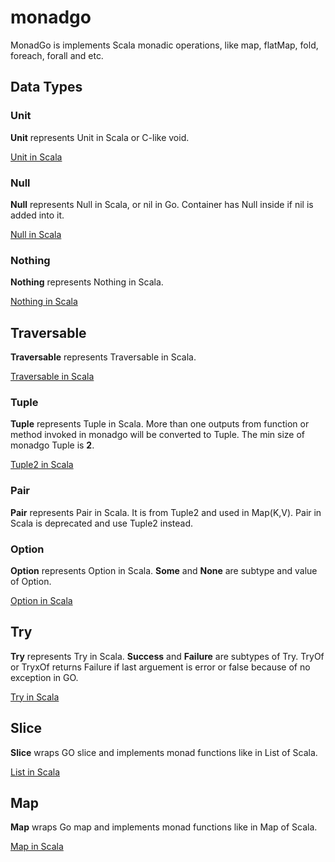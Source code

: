 # monadgo

MonadGo is implements Scala monadic operations, like map, flatMap, fold, foreach, forall and etc.

## Data Types

### Unit

**Unit** represents Unit in Scala or C-like void.

[Unit in Scala](https://www.scala-lang.org/api/current/scala/Unit.html)

### Null

**Null** represents Null in Scala, or nil in Go. Container has Null inside if nil is added into it.

[Null in Scala](https://www.scala-lang.org/api/current/scala/Null.html)

### Nothing

**Nothing** represents Nothing in Scala.

[Nothing in Scala](https://www.scala-lang.org/api/current/scala/Nothing.html)

## Traversable

**Traversable** represents Traversable in Scala.

[Traversable in Scala](https://www.scala-lang.org/api/current/scala/collection/Traversable.html)

### Tuple

**Tuple** represents Tuple in Scala. More than one outputs from function or method invoked in monadgo will be converted to Tuple. The min size of monadgo Tuple is **2**.

[Tuple2 in Scala](https://www.scala-lang.org/api/current/scala/Tuple2.html)

### Pair

**Pair** represents Pair in Scala. It is from Tuple2 and used in Map(K,V). Pair in Scala is deprecated and use Tuple2 instead.

### Option

**Option** represents Option in Scala. **Some** and **None** are subtype and value of Option.

[Option in Scala](https://www.scala-lang.org/api/current/scala/Option.html)

## Try

**Try** represents Try in Scala. **Success** and **Failure** are subtypes of Try. TryOf or TryxOf returns Failure if last arguement is error or false because of no exception in GO.

[Try in Scala](https://www.scala-lang.org/api/current/scala/util/Try.html)

## Slice

**Slice** wraps GO slice and implements monad functions like in List of Scala.

[List in Scala](https://www.scala-lang.org/api/current/scala/collection/immutable/List.html)

## Map

**Map** wraps Go map and implements monad functions like in Map of Scala.

[Map in Scala](https://www.scala-lang.org/api/current/scala/collection/Map.html)
